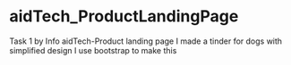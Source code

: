 # aidTech_ProductLandingPage
Task 1 by Info aidTech-Product landing page
I made a tinder for dogs with simplified design
I use bootstrap to make this
